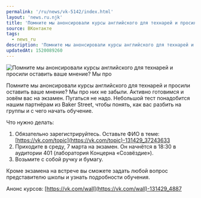 ```yaml
---
permalink: '/ru/news/vk-5142/index.html'
layout: 'news.ru.njk'
title: 'Помните мы анонсировали курсы английского для технарей и просили оставить ваше мнение? Мы про н'
source: ВКонтакте
tags:
  - news_ru
description: 'Помните мы анонсировали курсы английского для технарей и просили оставить ваше мнение? Мы про'
updatedAt: 1520089260
---
```

![Помните мы анонсировали курсы английского для технарей и просили оставить ваше мнение? Мы про](https://sun9-14.userapi.com/impf/Ilunz-XAQVAmmOExmBZ2i5J4TGoCIXAgx1JlUg/Dso7at4XGzs.jpg?size=1280x849&quality=96&sign=ec4cffdc68f3823f9beae875548a364c&c_uniq_tag=RB-GRMzQ9GHC_nRpB22CWpsP-MXPQ7GkCbJdyvhZE0g&type=album)

Помните мы анонсировали курсы английского для технарей и просили оставить ваше мнение? Мы про них не забыли. Активно готовимся и зовём вас на экзамен. Пугаться не надо. Небольшой тест понадобится нашим партнёрам из Baker Street, чтобы понять, как вас разбить на группы и с чего начать обучение.

Что нужно делать:
1. Обязательно зарегистрируйтесь. Оставьте ФИО в теме: [https://vk.com/topic](https://vk.com/topic)-131429_37243633
2. Приходите в среду, 7 марта на экзамен. Он начнётся в 18:30 в аудитории 401 (лаборатория Концерна «Созвёздие»).
3. Возьмите с собой ручку и бумагу.

Кроме экзамена на встрече вы сможете задать любой вопрос представителю школы и узнать подробности обучения.

Анонс курсов: [https://vk.com/wall](https://vk.com/wall)-131429_4887
